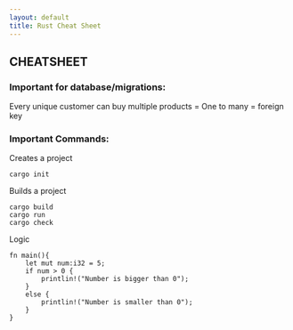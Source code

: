 ```yaml
---
layout: default
title: Rust Cheat Sheet
---
```


<h2>CHEATSHEET</h2>
<h3>Important for database/migrations:</h3>
<p>Every unique customer can buy multiple products = One to many = foreign key</p>

<h3>Important Commands:</h3>


<p>Creates a project</p>

```
cargo init
```

<p>Builds a project</p>

```
cargo build
cargo run
cargo check
```

<p>Logic</p>

```
fn main(){
    let mut num:i32 = 5;
    if num > 0 {
        printlin!("Number is bigger than 0");
    }
    else {
        printlin!("Number is smaller than 0");
    }
}
```